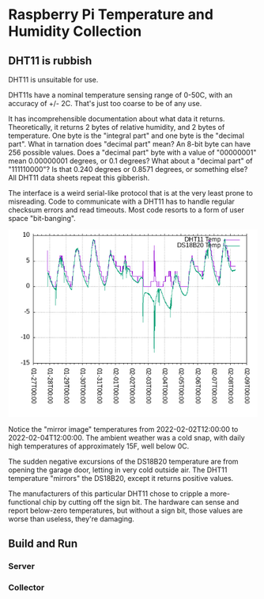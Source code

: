 # Raspberry Pi Temperature and Humidity Collection

## DHT11 is rubbish

DHT11 is unsuitable for use.

DHT11s have a nominal temperature sensing range
of 0-50C, with an accuracy of +/- 2C.
That's just too coarse to be of any use.

It has incomprehensible documentation about
what data it returns.
Theoretically, it returns 2 bytes of relative humidity,
and 2 bytes of temperature.
One byte is the "integral part"
and one byte is the "decimal part".
What in tarnation does "decimal part" mean?
An 8-bit byte can have 256 possible values.
Does a "decimal part" byte with a value of "00000001"
mean 0.00000001 degrees, or 0.1 degrees?
What about a "decimal part" of "111110000"?
Is that 0.240 degrees or 0.8571 degrees,
or something else?
All DHT11 data sheets repeat this gibberish.

The interface is a weird serial-like
protocol that is at the very least prone to misreading.
Code to communicate with a DHT11 has to handle
regular checksum errors and read timeouts.
Most code resorts to a form of user space "bit-banging".

![why DHT11 is rubbish](dht11_goofy.png)

Notice the "mirror image" temperatures
from 2022-02-02T12:00:00 to 2022-02-04T12:00:00.
The ambient weather was a cold snap, with daily high
temperatures of approximately 15F,
well below 0C.

The sudden negative excursions of the DS18B20
temperature are from opening the garage door,
letting in very cold outside air.
The DHT11 temperature "mirrors" the DS18B20,
except it returns positive values.

The manufacturers of this particular DHT11 chose
to cripple a more-functional chip by cutting off
the sign bit.
The hardware can sense and report below-zero temperatures,
but without a sign bit,
those values are worse than useless, they're damaging.

## Build and Run

### Server

### Collector
